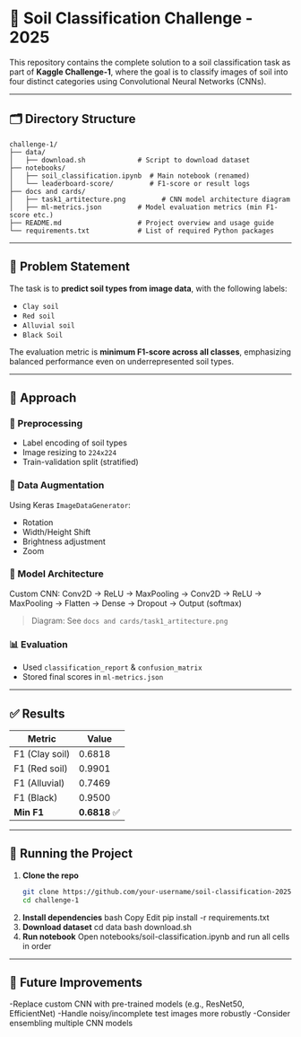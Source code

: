 # 🌾 Soil Classification Challenge - 2025

This repository contains the complete solution to a soil classification task as part of **Kaggle Challenge-1**, where the goal is to classify images of soil into four distinct categories using Convolutional Neural Networks (CNNs).

---

## 🗂️ Directory Structure

```
challenge-1/
├── data/
│   ├── download.sh             # Script to download dataset
├── notebooks/
│   ├── soil_classification.ipynb  # Main notebook (renamed)
│   └── leaderboard-score/         # F1-score or result logs
├── docs and cards/
│   ├── task1_artitecture.png         # CNN model architecture diagram
│   ├── ml-metrics.json         # Model evaluation metrics (min F1-score etc.)
├── README.md                   # Project overview and usage guide
└── requirements.txt            # List of required Python packages

```


---

## 📌 Problem Statement

The task is to **predict soil types from image data**, with the following labels:

- `Clay soil`
- `Red soil`
- `Alluvial soil`
- `Black Soil`

The evaluation metric is **minimum F1-score across all classes**, emphasizing balanced performance even on underrepresented soil types.

---

## 🧪 Approach

### 🔢 Preprocessing
- Label encoding of soil types
- Image resizing to `224x224`
- Train-validation split (stratified)

### 🧰 Data Augmentation
Using Keras `ImageDataGenerator`:
- Rotation
- Width/Height Shift
- Brightness adjustment
- Zoom

### 🧠 Model Architecture
Custom CNN:
Conv2D → ReLU → MaxPooling → Conv2D → ReLU → MaxPooling → Flatten → Dense → Dropout → Output (softmax)


> Diagram: See `docs and cards/task1_artitecture.png`

### 📊 Evaluation
- Used `classification_report` & `confusion_matrix`
- Stored final scores in `ml-metrics.json`

---

## ✅ Results

| Metric        | Value   |
|---------------|---------|
| F1 (Clay soil)| 0.6818  |
| F1 (Red soil) | 0.9901  |
| F1 (Alluvial) | 0.7469  |
| F1 (Black)    | 0.9500  |
| **Min F1**    | **0.6818** ✅ |

---

## 🚀 Running the Project

1. **Clone the repo**
   ```bash
   git clone https://github.com/your-username/soil-classification-2025.git
   cd challenge-1
2. **Install dependencies**
   bash
   Copy
   Edit
   pip install -r requirements.txt
3. **Download dataset**
   cd data
   bash download.sh
4. **Run notebook**
   Open notebooks/soil-classification.ipynb and run all cells in order


---

## 🧩 Future Improvements

-Replace custom CNN with pre-trained models (e.g., ResNet50, EfficientNet)
-Handle noisy/incomplete test images more robustly
-Consider ensembling multiple CNN models
